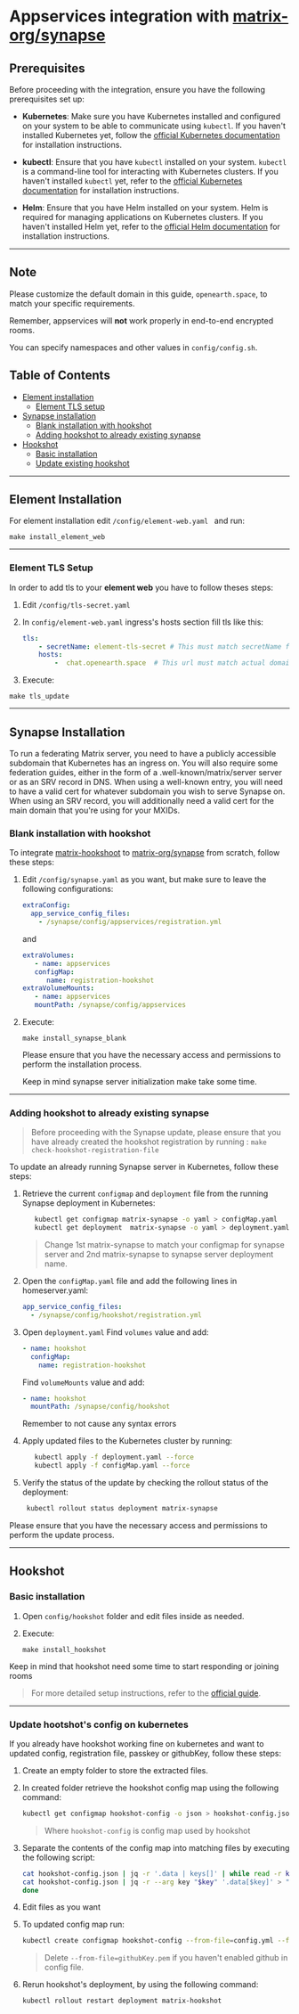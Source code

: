 # Appservices integration with [matrix-org/synapse](https://github.com/matrix-org/synapse) 

## Prerequisites

Before proceeding with the integration, ensure you have the following prerequisites set up:

- **Kubernetes**: Make sure you have Kubernetes installed and configured on your system to be able to communicate using `kubectl`. If you haven't installed Kubernetes yet, follow the [official Kubernetes documentation](https://kubernetes.io/docs/setup/) for installation instructions.

- **kubectl**: Ensure that you have `kubectl` installed on your system. `kubectl` is a command-line tool for interacting with Kubernetes clusters. If you haven't installed `kubectl` yet, refer to the [official Kubernetes documentation](https://kubernetes.io/docs/tasks/tools/) for installation instructions.

- **Helm**: Ensure that you have Helm installed on your system. Helm is required for managing applications on Kubernetes clusters. If you haven't installed Helm yet, refer to the [official Helm documentation](https://helm.sh/docs/intro/install/) for installation instructions.

<hr />

## Note

Please customize the default domain in this guide, `openearth.space`, to match your specific requirements.

Remember, appservices will **not** work properly in end-to-end encrypted rooms.

You can specify namespaces and other values in `config/config.sh`.

## Table of Contents
- [Element installation](#element-installation)
  - [Element TLS setup](#element-tls-setup)
- [Synapse installation](#synapse-installation)
  - [ Blank installation with hookshot ](#blank-installation-with-hookshot)
  - [ Adding hookshot to already existing synapse ](#adding-hookshot-to-already-existing-synapse)
- [Hookshot](#hookshot)
  - [Basic installation](#basic-installation)
  - [Update existing hookshot](#update-hootshots-config-on-kubernetes)

<hr />

## Element Installation

For element installation edit `/config/element-web.yaml ` and run:

```
make install_element_web
```

<hr />

### Element TLS Setup

In order to add tls to your **element web** you have to follow theses steps:

1.  Edit `/config/tls-secret.yaml`

2.  In `config/element-web.yaml` ingress's hosts section fill tls like this:
    ```yaml
    tls:
        - secretName: element-tls-secret # This must match secretName from tls-secret.yaml
        hosts:
            -  chat.openearth.space  # This url must match actual domain or subdoamin url
    ```

3.  Execute:

   ```
   make tls_update
   ```

<hr />

## Synapse Installation

To run a federating Matrix server, you need to have a publicly accessible subdomain that Kubernetes has an ingress on.
You will also require some federation guides, either in the form of a .well-known/matrix/server server or as an SRV record in DNS.
When using a well-known entry, you will need to have a valid cert for whatever subdomain you wish to serve Synapse on.
When using an SRV record, you will additionally need a valid cert for the main domain that you're using for your MXIDs.

### Blank installation with hookshot

To integrate [matrix-hookshoot](https://github.com/matrix-org/matrix-hookshot) to [matrix-org/synapse](https://github.com/matrix-org/synapse) from scratch, follow these steps:

1. Edit `/config/synapse.yaml` as you want, but make sure to leave the following configurations:

   ```yaml
   extraConfig:
     app_service_config_files:
       - /synapse/config/appservices/registration.yml
   ```

   and

   ```yaml
   extraVolumes:
      - name: appservices
      configMap:
         name: registration-hookshot
   extraVolumeMounts:
      - name: appservices
      mountPath: /synapse/config/appservices

   ```

2. Execute:

   ```
   make install_synapse_blank
   ```

   Please ensure that you have the necessary access and permissions to perform the installation process.

   Keep in mind synapse server initialization make take some time.

<hr />

### Adding hookshot to already existing synapse

> Before proceeding with the Synapse update, please ensure that you have already created the hookshot registration by running :  `make check-hookshot-registration-file`

To update an already running Synapse server in Kubernetes, follow these steps:

1. Retrieve the current `configmap` and `deployment` file from the running Synapse deployment in Kubernetes:

   ```bash
      kubectl get configmap matrix-synapse -o yaml > configMap.yaml
      kubectl get deployment  matrix-synapse -o yaml > deployment.yaml
   ```

   > Change 1st matrix-synapse to match your configmap for synapse server and 2nd matrix-synapse to synapse server deployment name.

2. Open the `configMap.yaml` file and add the following lines in homeserver.yaml:

   ```yaml
   app_service_config_files:
     - /synapse/config/hookshot/registration.yml
   ```

3. Open `deployment.yaml`
   Find `volumes` value and add:

   ```yaml
   - name: hookshot
     configMap:
       name: registration-hookshot
   ```

   Find `volumeMounts` value and add:

   ```yaml
   - name: hookshot
     mountPath: /synapse/config/hookshot
   ```

   Remember to not cause any syntax errors

4. Apply updated files to the Kubernetes cluster by running:
   ```bash
      kubectl apply -f deployment.yaml --force
      kubectl apply -f configMap.yaml --force
   ```
5. Verify the status of the update by checking the rollout status of the deployment:

   ```bash
    kubectl rollout status deployment matrix-synapse
   ```

Please ensure that you have the necessary access and permissions to perform the update process.

<hr>

## Hookshot

### Basic installation

1. Open `config/hookshot` folder and edit files inside as needed.

2. Execute:
   ```
   make install_hookshot
   ```

Keep in mind that hookshot need some time to start responding or joining rooms

> For more detailed setup instructions, refer to the [official guide](https://matrix-org.github.io/matrix-hookshot/latest/setup.html).

<hr>

### Update hootshot's config on kubernetes

If you already have hookshot working fine on kubernetes and want to updated config, registration file, passkey or githubKey, follow these steps:

1. Create an empty folder to store the extracted files.

2. In created folder retrieve the hookshot config map using the following command:

   ```bash
   kubectl get configmap hookshot-config -o json > hookshot-config.json
   ```
   > Where `hookshot-config` is config map used by hookshot
3. Separate the contents of the config map into matching files by executing the following script:

   ```bash
   cat hookshot-config.json | jq -r '.data | keys[]' | while read -r key; do
   cat hookshot-config.json | jq -r --arg key "$key" '.data[$key]' > "./$key"
   done
   ```

4. Edit files as you want

5. To updated config map run:
   ```bash
   kubectl create configmap hookshot-config --from-file=config.yml --from-file=registration.yml --from-file=passkey.pem --from-file=githubKey.pem -o yaml --dry-run=client | kubectl replace -f -
   ```
   > Delete `--from-file=githubKey.pem` if you haven't enabled github in config file.
6. Rerun hookshot's deployment, by using the following command:

   ```bash
   kubectl rollout restart deployment matrix-hookshot
   ```
